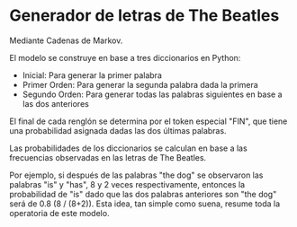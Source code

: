 # Generador de letras de The Beatles
Mediante Cadenas de Markov.

El modelo se construye en base a tres diccionarios en Python:

- Inicial: Para generar la primer palabra
- Primer Orden: Para generar la segunda palabra dada la primera
- Segundo Orden: Para generar todas las palabras siguientes en base a las dos anteriores

El final de cada renglón se determina por el token especial "FIN", que tiene una probabilidad asignada dadas las dos últimas palabras.

Las probabilidades de los diccionarios se calculan en base a las frecuencias observadas en las letras de The Beatles.

Por ejemplo, si después de las palabras "the dog" se observaron las palabras "is" y "has", 8 y 2 veces respectivamente, entonces la probabilidad de "is" dado que las dos palabras anteriores son "the dog" será de 0.8 (8 / (8+2)). Esta idea, tan simple como suena, resume toda la operatoria de este modelo.
